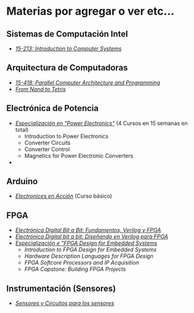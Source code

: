 # Materias por agregar o ver etc...
## Sistemas de Computación Intel
* [*15-213: Introduction to Computer Systems*](https://scs.hosted.panopto.com/Panopto/Pages/Sessions/List.aspx#folderID=%22b96d90ae-9871-4fae-91e2-b1627b43e25e%22&sortColumn=10&sortAscending=true)

## Arquitectura de Computadoras
* [*15-418: Parallel Computer Architecture and Programming*](https://scs.hosted.panopto.com/Panopto/Pages/Sessions/List.aspx#maxResults=150&folderID=%22dec5d23e-fec9-4f51-b532-f7adcf31276c%22&sortColumn=1&sortAscending=true)
* [*From Nand to Tetris*](https://www.nand2tetris.org/)

## Electrónica de Potencia
* [*Especialización en "Power Electronics"*](https://www.coursera.org/specializations/power-electronics) (4 Cursos en 15 semanas en total)
  * Introduction to Power Electronics
  * Converter Circuits
  * Converter Control
  * Magnetics for Power Electronic Converters 
* []()

## Arduino
* [*Electronices en Acción*](https://www.coursera.org/learn/electrones-en-accion) (Curso básico)

## FPGA
* [*Electrónica Digital Bit a Bit: Fundamentos, Verilog y FPGA*](https://www.coursera.org/learn/electronica-digital-bit-a-bit-fundamentos)
* [*Electrónica Digital bit a bit: Diseñando en Verilog para FPGA*](https://www.coursera.org/learn/electronica-digital-bit-a-bit-disenando-circuitos-complejos)
* [*Especialización e "FPGA Design for Embedded Systems*](https://www.coursera.org/specializations/fpga-design)
  * *Introduction to FPGA Design for Embedded Systems*
  * *Hardware Description Languages for FPGA Design*
  * *FPGA Softcore Processors and IP Acquisition*
  * *FPGA Capstone: Building FPGA Projects*

## Instrumentación (Sensores)
* [*Sensores y Circuitos para los sensores*](https://www.coursera.org/learn/sensors-circuit-interface)
